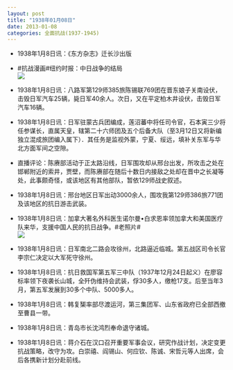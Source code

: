 ```yaml
---
layout: post
title: "1938年01月08日"
date: 2013-01-08
categories: 全面抗战(1937-1945)
---
```


<meta name="referrer" content="no-referrer" />

- 1938年1月8日讯：《东方杂志》迁长沙出版 

- #抗战漫画#纽约时报：中日战争的结局 <br/><img src="https://ww3.sinaimg.cn/large/aca367d8jw1e0mggyk4ctj.jpg" />

- 1938年1月8日讯：八路军第129师385旅陈锡联769团在晋东娘子关南设伏，击毁日军汽车25辆，毙日军40余人。次日，又在平定柏木井设伏，击毁日军汽车16辆。 

- 1938年1月8日讯：日军驻蒙古兵团编成，莲沼蕃中将任司令官，石本寅三少将任参谋长，直属天皇，辖第二十六师团及五个后备大队（至3月12日又将新编独立混成旅团编入属下）．其任务是监视外蒙，宁夏、绥远，填补关东军与华北方面军间之空隙。 

- 直播评论：陈赓部活动于正太路沿线，日军围攻却从邢台出发，所攻击之处在邯郸附近的索井，贾壁，而陈赓部在随后十数日内接敌之处却在晋中之长凝等处，此事颇奇怪，或该地区有其他部队，暂依129师战史叙述。 

- 1938年1月8日讯：邢台地区日军出动3000余人，围攻我第129师386旅771团及该地区的抗日游击武装。 

- 1938年1月8日讯：加拿大著名外科医生诺尔曼•白求恩率领加拿大和美国医疗队来华，支援中国人民的抗日战争。#老照片# <br/><img src="https://ww4.sinaimg.cn/large/aca367d8jw1e0m4bvuqzuj.jpg" />

- 1938年1月8日讯：日军南北二路会攻徐州，北路逼近临城。第五战区司令长官李宗仁决定以大军死守徐州。 

- 1938年1月8日讯：抗日救国军第五军三中队（1937年12月24日起义）在廖容标率领下夜袭长山城，全歼伪维持会武装，俘30多人，缴枪17支。后至当年3月，第五军发展到30多个中队、5000多人。 

- 1938年1月8日讯：韩复榘率部尽渡运河，第三集团军、山东省政府已全部西撤至曹县一带。 

- 1938年1月8日讯：青岛市长沈鸿烈奉命退守诸城。 

- 1938年1月8日讯：蒋介石在汉口召开重要军事会议，研究作战计划，决定变更抗战策略，改守为攻。白崇禧、阎锡山、何应钦、陈诚、宋哲元等人出席，会后各携新计划分赴前线。 

